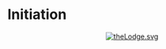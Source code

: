 # Initiation
<div align="center">
  <a href="https://lamslimenstein.github.io/" target="_blank">
    <img alt="theLodge.svg" src="/theLodge.svg" class="center" />
  </a>
  
</div>
